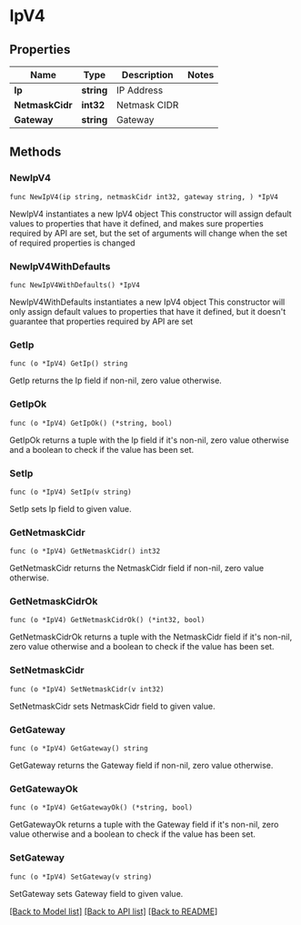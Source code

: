 # IpV4

## Properties

Name | Type | Description | Notes
------------ | ------------- | ------------- | -------------
**Ip** | **string** | IP Address | 
**NetmaskCidr** | **int32** | Netmask CIDR | 
**Gateway** | **string** | Gateway | 

## Methods

### NewIpV4

`func NewIpV4(ip string, netmaskCidr int32, gateway string, ) *IpV4`

NewIpV4 instantiates a new IpV4 object
This constructor will assign default values to properties that have it defined,
and makes sure properties required by API are set, but the set of arguments
will change when the set of required properties is changed

### NewIpV4WithDefaults

`func NewIpV4WithDefaults() *IpV4`

NewIpV4WithDefaults instantiates a new IpV4 object
This constructor will only assign default values to properties that have it defined,
but it doesn't guarantee that properties required by API are set

### GetIp

`func (o *IpV4) GetIp() string`

GetIp returns the Ip field if non-nil, zero value otherwise.

### GetIpOk

`func (o *IpV4) GetIpOk() (*string, bool)`

GetIpOk returns a tuple with the Ip field if it's non-nil, zero value otherwise
and a boolean to check if the value has been set.

### SetIp

`func (o *IpV4) SetIp(v string)`

SetIp sets Ip field to given value.


### GetNetmaskCidr

`func (o *IpV4) GetNetmaskCidr() int32`

GetNetmaskCidr returns the NetmaskCidr field if non-nil, zero value otherwise.

### GetNetmaskCidrOk

`func (o *IpV4) GetNetmaskCidrOk() (*int32, bool)`

GetNetmaskCidrOk returns a tuple with the NetmaskCidr field if it's non-nil, zero value otherwise
and a boolean to check if the value has been set.

### SetNetmaskCidr

`func (o *IpV4) SetNetmaskCidr(v int32)`

SetNetmaskCidr sets NetmaskCidr field to given value.


### GetGateway

`func (o *IpV4) GetGateway() string`

GetGateway returns the Gateway field if non-nil, zero value otherwise.

### GetGatewayOk

`func (o *IpV4) GetGatewayOk() (*string, bool)`

GetGatewayOk returns a tuple with the Gateway field if it's non-nil, zero value otherwise
and a boolean to check if the value has been set.

### SetGateway

`func (o *IpV4) SetGateway(v string)`

SetGateway sets Gateway field to given value.



[[Back to Model list]](../README.md#documentation-for-models) [[Back to API list]](../README.md#documentation-for-api-endpoints) [[Back to README]](../README.md)



